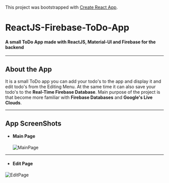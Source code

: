 This project was bootstrapped with [Create React App](https://github.com/facebook/create-react-app).

# ReactJS-Firebase-ToDo-App

<h4> A small ToDo App made with ReactJS, Material-UI and Firebase for the backend </h4>

---

## About the App 

It is a small ToDo app you can add your todo's to the app and display it and edit todo's from the Editing Menu. At the same time it can also save your todo's to the **Real-Time Firebase Database**. Main purpose of the project is that become more familiar with **Firebase Databases** and **Google's Live Clouds**. 

---

## App ScreenShots

* <h4> Main Page </h4>
  
  ![MainPage](https://github.com/Bgstatic/ReactJS-Firebase-ToDo-App/blob/master/readme/MainPage.png)
  
---

* <h4> Edit Page </h4>

![EditPage](https://github.com/Bgstatic/ReactJS-Firebase-ToDo-App/blob/master/readme/EditPage.png)

